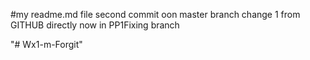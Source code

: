 #my readme.md file
second commit oon master branch
change 1 from GITHUB directly
now in PP1Fixing branch

"# Wx1-m-Forgit" 
